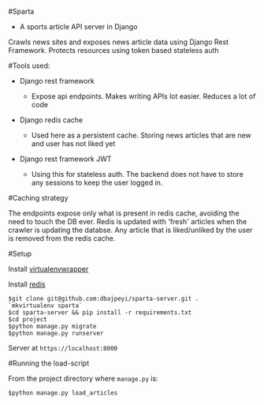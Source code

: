 #Sparta

- A sports article API server in Django

Crawls news sites and exposes news article data using Django Rest Framework.
Protects resources using token based stateless auth


#Tools used:
- Django rest framework
    - Expose api endpoints. Makes writing APIs lot easier. Reduces a lot of code

- Django redis cache
    - Used here as a persistent cache. Storing news articles that are new and  user has not liked yet 

- Django rest framework JWT
    - Using this for stateless auth. The backend does not have to store any sessions to keep the user logged in.
      
        

#Caching strategy

The endpoints expose only what is present in redis cache, avoiding the need to touch the DB ever.
Redis is updated with 'fresh' articles when the crawler is updating the databse. Any article that 
is liked/unliked by the user is removed from the redis cache.

#Setup

Install [virtualenvwrapper](https://virtualenvwrapper.readthedocs.org/en/latest/)





Install [redis](http://redis.io/download)    




```
$git clone git@github.com:dbajpeyi/sparta-server.git .
`mkvirtualenv sparta`
$cd sparta-server && pip install -r requirements.txt
$cd project
$python manage.py migrate
$python manage.py runserver
```
Server at `https://localhost:8000`


#Running the load-script

From the project directory where `manage.py` is:
```
$python manage.py load_articles
```
  

